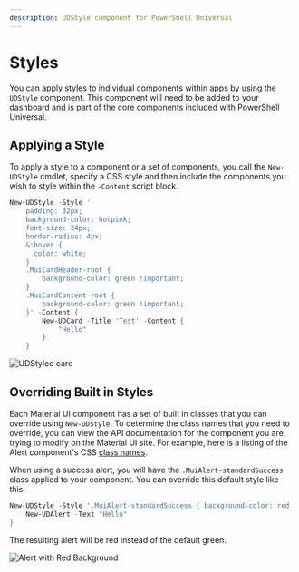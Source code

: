 ```yaml
---
description: UDStyle component for PowerShell Universal
---
```


# Styles

You can apply styles to individual components within apps by using the `UDStyle` component. This component will need to be added to your dashboard and is part of the core components included with PowerShell Universal.

## Applying a Style

To apply a style to a component or a set of components, you call the `New-UDStyle` cmdlet, specify a CSS style and then include the components you wish to style within the `-Content` script block.

```powershell
New-UDStyle -Style '
    padding: 32px;
    background-color: hotpink;
    font-size: 24px;
    border-radius: 4px;
    &:hover {
      color: white;
    }
    .MuiCardHeader-root {
        background-color: green !important;   
    }
    .MuiCardContent-root {
        background-color: green !important;   
    }' -Content {
        New-UDCard -Title 'Test' -Content {
            "Hello"
        }
    }
```

![UDStyled card](<../../.gitbook/assets/image (486).png>)

## Overriding Built in Styles

Each Material UI component has a set of built in classes that you can override using `New-UDStyle`. To determine the class names that you need to override, you can view the API documentation for the component you are trying to modify on the Material UI site. For example, here is a listing of the Alert component's CSS [class names](https://material-ui.com/api/alert/#css).

When using a success alert, you will have the `.MuiAlert-standardSuccess` class applied to your component. You can override this default style like this.

```powershell
New-UDStyle -Style '.MuiAlert-standardSuccess { background-color: red !important;  }  ' -Content {
    New-UDAlert -Text "Hello"
}
```

The resulting alert will be red instead of the default green.

![Alert with Red Background](<../../.gitbook/assets/image (4) (2).png>)

